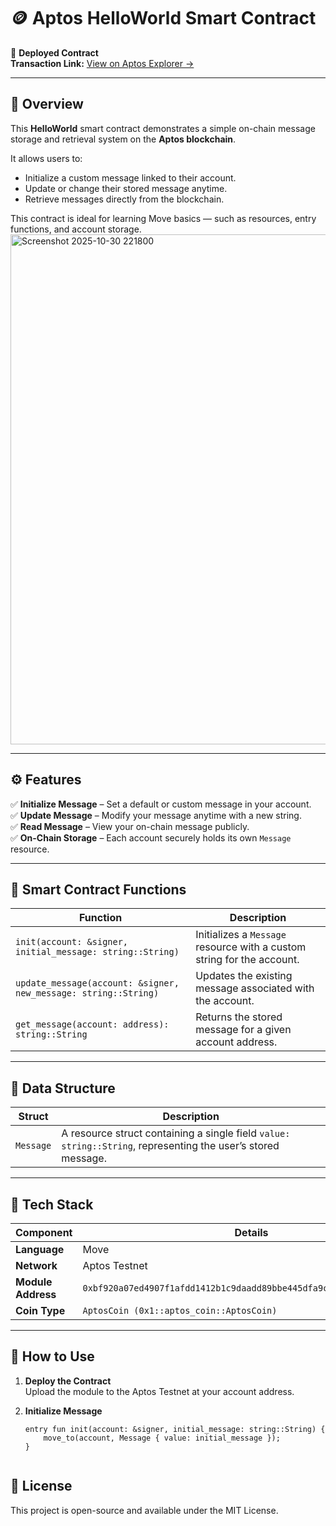 # 🪙 Aptos HelloWorld Smart Contract

🔗 **Deployed Contract**  
**Transaction Link:** [View on Aptos Explorer →](https://explorer.aptoslabs.com/account/0xbf920a07ed4907f1afdd1412b1c9daadd89bbe445dfa9cbb2ce56b13087c9f5c/modules?network=testnet)

---

## 📜 Overview
This **HelloWorld** smart contract demonstrates a simple on-chain message storage and retrieval system on the **Aptos blockchain**.  

It allows users to:
- Initialize a custom message linked to their account.  
- Update or change their stored message anytime.  
- Retrieve messages directly from the blockchain.  

This contract is ideal for learning Move basics — such as resources, entry functions, and account storage.
<img width="1645" height="816" alt="Screenshot 2025-10-30 221800" src="https://github.com/user-attachments/assets/fa39b86d-1f29-4774-a43e-6507adf60385" />

---

## ⚙️ Features
✅ **Initialize Message** – Set a default or custom message in your account.  
✅ **Update Message** – Modify your message anytime with a new string.  
✅ **Read Message** – View your on-chain message publicly.  
✅ **On-Chain Storage** – Each account securely holds its own `Message` resource.  

---

## 🧠 Smart Contract Functions

| Function | Description |
|-----------|-------------|
| `init(account: &signer, initial_message: string::String)` | Initializes a `Message` resource with a custom string for the account. |
| `update_message(account: &signer, new_message: string::String)` | Updates the existing message associated with the account. |
| `get_message(account: address): string::String` | Returns the stored message for a given account address. |

---

## 🧩 Data Structure

| Struct | Description |
|---------|--------------|
| `Message` | A resource struct containing a single field `value: string::String`, representing the user’s stored message. |

---

## 🧰 Tech Stack

| Component | Details |
|------------|----------|
| **Language** | Move |
| **Network** | Aptos Testnet |
| **Module Address** | `0xbf920a07ed4907f1afdd1412b1c9daadd89bbe445dfa9cbb2ce56b13087c9f5c` |
| **Coin Type** | `AptosCoin (0x1::aptos_coin::AptosCoin)` |

---

## 🚀 How to Use

1. **Deploy the Contract**  
   Upload the module to the Aptos Testnet at your account address.

2. **Initialize Message**  
   ```move
   entry fun init(account: &signer, initial_message: string::String) {
       move_to(account, Message { value: initial_message });
   }


## 🧾 License

This project is open-source and available under the MIT License.
